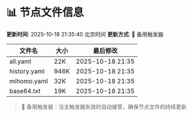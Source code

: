 # 📊 节点文件信息

**更新时间**: 2025-10-18 21:35:40 北京时间
**更新方式**: 🔄 备用触发器

| 文件名 | 大小 | 最后修改 |
|--------|------|----------|
| all.yaml | 22K | 2025-10-18 21:35 |
| history.yaml | 946K | 2025-10-18 21:35 |
| mihomo.yaml | 32K | 2025-10-18 21:35 |
| base64.txt | 19K | 2025-10-18 21:35 |

> 🔄 备用触发器：当主触发器失效时自动接管，确保节点文件的持续更新
